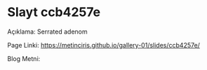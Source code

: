 # Slayt ccb4257e

Açıklama: Serrated adenom

Page Linki: https://metinciris.github.io/gallery-01/slides/ccb4257e/

Blog Metni:

